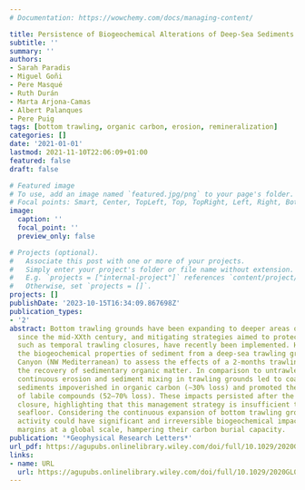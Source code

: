 ```yaml
---
# Documentation: https://wowchemy.com/docs/managing-content/

title: Persistence of Biogeochemical Alterations of Deep-Sea Sediments by Bottom Trawling
subtitle: ''
summary: ''
authors:
- Sarah Paradis
- Miguel Goñi
- Pere Masqué
- Ruth Durán
- Marta Arjona-Camas
- Albert Palanques
- Pere Puig
tags: [bottom trawling, organic carbon, erosion, remineralization]
categories: []
date: '2021-01-01'
lastmod: 2021-11-10T22:06:09+01:00
featured: false
draft: false

# Featured image
# To use, add an image named `featured.jpg/png` to your page's folder.
# Focal points: Smart, Center, TopLeft, Top, TopRight, Left, Right, BottomLeft, Bottom, BottomRight.
image:
  caption: ''
  focal_point: ''
  preview_only: false

# Projects (optional).
#   Associate this post with one or more of your projects.
#   Simply enter your project's folder or file name without extension.
#   E.g. `projects = ["internal-project"]` references `content/project/deep-learning/index.md`.
#   Otherwise, set `projects = []`.
projects: []
publishDate: '2023-10-15T16:34:09.867698Z'
publication_types:
- '2'
abstract: Bottom trawling grounds have been expanding to deeper areas of the oceans
  since the mid-XXth century, and mitigating strategies aimed to protect fish stocks,
  such as temporal trawling closures, have recently been implemented. Here we investigated
  the biogeochemical properties of sediment from a deep-sea trawling ground in Palamós
  Canyon (NW Mediterranean) to assess the effects of a 2-months trawling closure in
  the recovery of sedimentary organic matter. In comparison to untrawled areas, the
  continuous erosion and sediment mixing in trawling grounds led to coarser reworked
  sediments impoverished in organic carbon (∼30% loss) and promoted the degradation
  of labile compounds (52–70% loss). These impacts persisted after the temporal trawling
  closure, highlighting that this management strategy is insufficient to restore the
  seafloor. Considering the continuous expansion of bottom trawling grounds, this
  activity could have significant and irreversible biogeochemical impacts on ocean
  margins at a global scale, hampering their carbon burial capacity.
publication: '*Geophysical Research Letters*'
url_pdf: https://agupubs.onlinelibrary.wiley.com/doi/full/10.1029/2020GL091279
links:
- name: URL
  url: https://agupubs.onlinelibrary.wiley.com/doi/full/10.1029/2020GL091279
---
```

